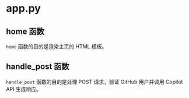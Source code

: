 # app.py

## home 函数
`home` 函数的目的是渲染主页的 HTML 模板。

## handle_post 函数
`handle_post` 函数的目的是处理 POST 请求，验证 GitHub 用户并调用 Copilot API 生成响应。
